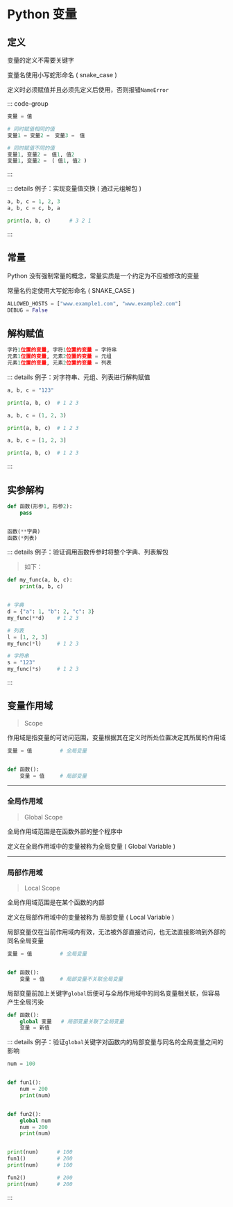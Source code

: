 # Python 变量

## 定义

变量的定义不需要关键字

变量名使用小写蛇形命名 ( snake_case )

定义时必须赋值并且必须先定义后使用，否则报错`NameError`

::: code-group

```py [单一变量赋值]
变量 = 值
```

```py [多个变量同时赋值]
# 同时赋值相同的值
变量1 = 变量2 =　变量3 =　值

# 同时赋值不同的值
变量1, 变量2 =　值1, 值2
变量1, 变量2 =　( 值1, 值2 )
```

:::

::: details 例子：实现变量值交换 ( 通过元组解包 )

```py
a, b, c = 1, 2, 3
a, b, c = c, b, a

print(a, b, c)      # 3 2 1
```

:::

## 常量

Python 没有强制常量的概念，常量实质是一个约定为不应被修改的变量

常量名约定使用大写蛇形命名 ( SNAKE_CASE )

```py
ALLOWED_HOSTS = ["www.example1.com", "www.example2.com"]
DEBUG = False
```

## 解构赋值

```py
字符1位置的变量, 字符1位置的变量 = 字符串
元素1位置的变量, 元素2位置的变量 = 元组
元素1位置的变量, 元素2位置的变量 = 列表

```

::: details 例子：对字符串、元组、列表进行解构赋值

```py [字符串]
a, b, c = "123"

print(a, b, c)  # 1 2 3
```

```py [元组]
a, b, c = (1, 2, 3)

print(a, b, c)  # 1 2 3
```

```py [列表]
a, b, c = [1, 2, 3]

print(a, b, c)  # 1 2 3
```

:::

## 实参解构

```py
def 函数(形参1, 形参2):
    pass


函数(**字典)
函数(*列表)
```

::: details 例子：验证调用函数传参时将整个字典、列表解包

> 如下：

```py
def my_func(a, b, c):
    print(a, b, c)


# 字典
d = {"a": 1, "b": 2, "c": 3}
my_func(**d)    # 1 2 3

# 列表
l = [1, 2, 3]
my_func(*l)     # 1 2 3

# 字符串
s = "123"
my_func(*s)     # 1 2 3
```

:::

## 变量作用域

> Scope

作用域是指变量的可访问范围，变量根据其在定义时所处位置决定其所属的作用域

```py
变量 = 值         # 全局变量


def 函数():
    变量 = 值     # 局部变量
```

---

### 全局作用域

> Global Scope

全局作用域范围是在函数外部的整个程序中

定义在全局作用域中的变量被称为全局变量 ( Global Variable )

---

### 局部作用域

> Local Scope

全局作用域范围是在某个函数的内部

定义在局部作用域中的变量被称为 局部变量 ( Local Variable )

局部变量仅在当前作用域内有效，无法被外部直接访问，也无法直接影响到外部的同名全局变量

```py
变量 = 值         # 全局变量


def 函数():
    变量 = 值     # 局部变量不关联全局变量
```

局部变量前加上关键字`global`后便可与全局作用域中的同名变量相关联，但容易产生全局污染

```py
def 函数():
    global 变量   # 局部变量关联了全局变量
    变量 = 新值
```

::: details 例子：验证`global`关键字对函数内的局部变量与同名的全局变量之间的影响

```py
num = 100


def fun1():
    num = 200
    print(num)


def fun2():
    global num
    num = 200
    print(num)


print(num)      # 100
fun1()          # 200
print(num)      # 100

fun2()          # 200
print(num)      # 200
```

:::
